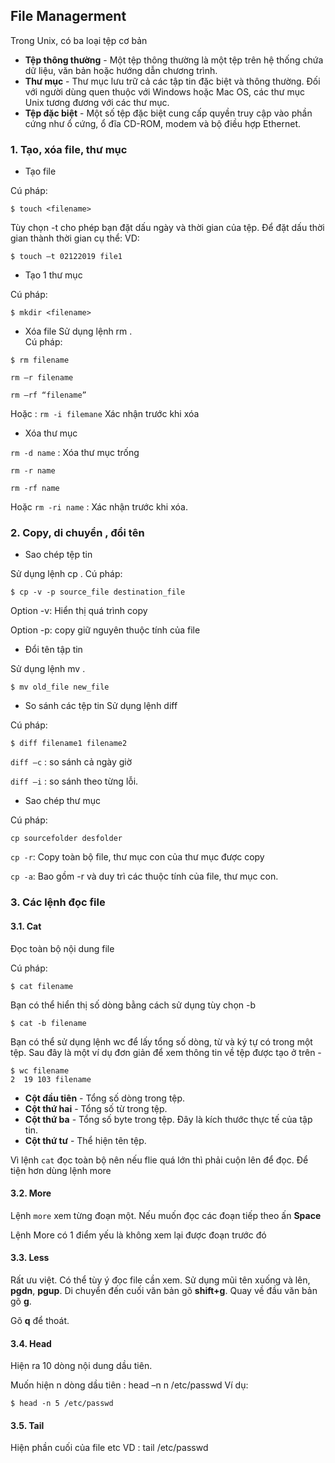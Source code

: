 ## 					File Managerment 

Trong Unix, có ba loại tệp cơ bản 
+ **Tệp thông thường** - Một tệp thông thường là một tệp trên hệ thống chứa dữ liệu, văn bản hoặc hướng dẫn chương trình. 
+ **Thư mục** - Thư mục lưu trữ cả các tập tin đặc biệt và thông thường. Đối với người dùng quen thuộc với Windows hoặc Mac OS, các thư mục Unix tương đương với các thư mục.
+ **Tệp đặc biệt** - Một số tệp đặc biệt cung cấp quyền truy cập vào phần cứng như ổ cứng, ổ đĩa CD-ROM, modem và bộ điều hợp Ethernet.  

### 1. Tạo, xóa file, thư mục

- Tạo file

Cú pháp:
``` 
$ touch <filename>
``` 
Tùy chọn -t cho phép bạn đặt dấu ngày và thời gian của tệp. Để đặt dấu thời gian thành thời gian cụ thể:
VD: 
```
$ touch –t 02122019 file1
```

- Tạo 1 thư mục

Cú pháp: 
```
$ mkdir <filename>
```

-	Xóa file
Sử dụng lệnh rm .  
Cú pháp:
```
$ rm filename
```
 `rm –r filename`  
 
 `rm –rf “filename”` 

 Hoặc : `rm -i filemane` Xác nhận trước khi xóa

 - Xóa thư mục

 `rm -d name` : Xóa thư mục trống

 `rm -r name`

`rm -rf name`

Hoặc `rm -ri name` : Xác nhận trước khi xóa.

### 2. Copy, di chuyển , đổi tên
- Sao chép tệp tin

Sử dụng lệnh cp . 
Cú pháp:
```
$ cp -v -p source_file destination_file
```
Option -v: Hiển thị quá trình copy

Option -p: copy giữ nguyên thuộc tính của file

- Đổi tên tập tin

Sử dụng lệnh mv . 
```
$ mv old_file new_file
```
- So sánh các tệp tin
Sử dụng lệnh diff

Cú pháp: 
```
$ diff filename1 filename2
```
`diff –c` : so sánh cả ngày giờ

`diff –i` : so sánh theo từng lỗi.

- Sao chép thư mục

Cú pháp: 
```
cp sourcefolder desfolder
```
`cp -r`: Copy toàn bộ file, thư mục con của thư mục được copy

`cp -a`: Bao gồm -r và duy trì các thuộc tính của file, thư mục con.
### 3. Các lệnh đọc file

#### 3.1. Cat 
Đọc toàn bộ nội dung file 

Cú pháp: 
```
$ cat filename
```
Bạn có thể hiển thị số dòng bằng cách sử dụng tùy chọn -b 
```
$ cat -b filename
```

Bạn có thể sử dụng lệnh wc để lấy tổng số dòng, từ và ký tự có trong một tệp. Sau đây là một ví dụ đơn giản để xem thông tin về tệp được tạo ở trên -
```
$ wc filename
2  19 103 filename
```

+ **Cột đầu tiên** - Tổng số dòng trong tệp.
+ **Cột thứ hai** - Tổng số từ trong tệp.
+ **Cột thứ ba** - Tổng số byte trong tệp. Đây là kích thước thực tế của tập tin.
+ **Cột thứ tư** - Thể hiện tên tệp.

Vì lệnh `cat` đọc toàn bộ nên nếu flie quá lớn thì phải cuộn lên để 
đọc. Để tiện hơn dùng lệnh more
#### 3.2.	More
Lệnh `more` xem từng đoạn một. 
Nếu muốn đọc các đoạn tiếp theo ấn **Space**

Lệnh More có 1 điểm yếu là không xem lại được đoạn trước đó
#### 3.3. Less

Rất ưu việt. Có thể tùy ý đọc file cần xem. 
Sử dụng mũi tên xuống và lên, **pgdn**, **pgup**. 
Di chuyển đến cuối văn bản gõ **shift+g**. Quay về đầu văn bản gõ **g**. 

Gõ **q** để thoát. 
#### 3.4.	Head 
Hiện ra 10 dòng nội dung dầu tiên.

Muốn hiện n dòng dầu tiên : head –n n /etc/passwd 
Ví dụ: 
```
$ head -n 5 /etc/passwd
```
#### 3.5.	Tail

Hiện phần cuối của file etc
VD : tail /etc/passwd 

